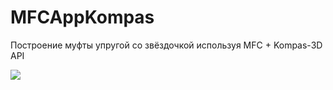 # MFCAppKompas
Построение муфты упругой со звёздочкой используя MFC + Kompas-3D API

<img
  src="D:\VS\C++\MFCAppKompas\fpk.png"
  style="display: inline-block; margin: 0 auto; max-width: 300px">
